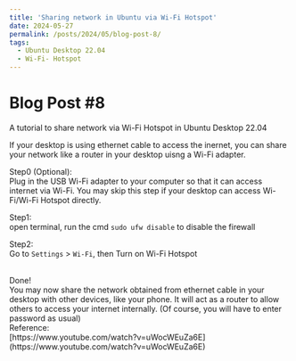 ```yaml
---
title: 'Sharing network in Ubuntu via Wi-Fi Hotspot'
date: 2024-05-27
permalink: /posts/2024/05/blog-post-8/
tags:
  - Ubuntu Desktop 22.04
  - Wi-Fi- Hotspot
---
```


Blog Post #8
======
A tutorial to share network via Wi-Fi Hotspot in Ubuntu Desktop 22.04

If your desktop is using ethernet cable to access the inernet, you can share your network like a router in your desktop uisng a Wi-Fi adapter.
<br>

Step0 (Optional):<br>
Plug in the USB Wi-Fi adapter to your computer so that it can access internet via Wi-Fi. You may skip this step if your desktop can access Wi-Fi/Wi-Fi Hotspot directly.

Step1: <br>
open terminal, run the cmd `sudo ufw disable` to disable the firewall

Step2: <br>
Go to `Settings` > `Wi-Fi`, then Turn on Wi-Fi Hotspot


<br>
Done!
<br>
You may now share the network obtained from ethernet cable in your desktop with other devices, like your phone. It will act as a router to allow others to access your internet internally. (Of course, you will have to enter password as usual)

<br>
Reference:

<br>
[https://www.youtube.com/watch?v=uWocWEuZa6E](https://www.youtube.com/watch?v=uWocWEuZa6E)

